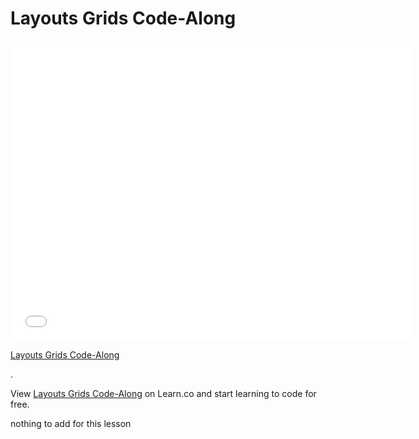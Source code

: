 # Layouts Grids Code-Along 

<iframe width="640" height="480" src="//www.youtube.com/embed/bxM1wr7y8tc?rel=0&modestbranding=1" frameborder="0" allowfullscreen></iframe>

<p><a href="https://www.youtube.com/watch?v=bxM1wr7y8tc">Layouts Grids Code-Along</a></p>.

<p data-visibility='hidden'>View <a href='https://learn.co/lessons/layouts-grids-code-along' title='Layouts Grids Code-Along'>Layouts Grids Code-Along</a> on Learn.co and start learning to code for free.</p>




<p> nothing to add for this lesson </p>